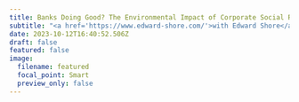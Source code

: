 ```yaml
---
title: Banks Doing Good? The Environmental Impact of Corporate Social Responsibility
subtitle: "<a href='https://www.edward-shore.com/'>with Edward Shore</a>"
date: 2023-10-12T16:40:52.506Z
draft: false
featured: false
image:
  filename: featured
  focal_point: Smart
  preview_only: false
---
```

